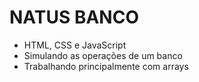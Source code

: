 # NATUS BANCO

* HTML, CSS e JavaScript
* Simulando as operações de um banco
* Trabalhando principalmente com arrays